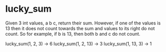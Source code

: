 # lucky_sum
Given 3 int values, a b c, return their sum. However, if one of the values is 13 then it does not count towards the sum and values to its right do not count. So for example, if b is 13, then both b and c do not count.


lucky_sum(1, 2, 3) → 6
lucky_sum(1, 2, 13) → 3
lucky_sum(1, 13, 3) → 1
